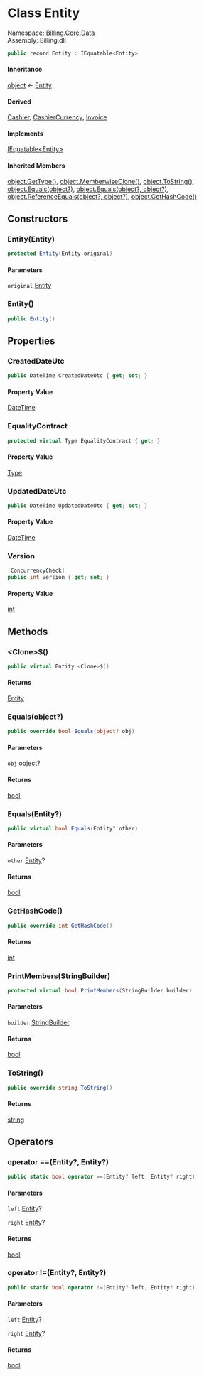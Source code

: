 # <a id="Billing_Core_Data_Entity"></a> Class Entity

Namespace: [Billing.Core.Data](Billing.Core.Data.md)  
Assembly: Billing.dll  

```csharp
public record Entity : IEquatable<Entity>
```

#### Inheritance

[object](https://learn.microsoft.com/dotnet/api/system.object) ← 
[Entity](Billing.Core.Data.Entity.md)

#### Derived

[Cashier](Billing.Cashiers.Data.Entities.Cashier.md), 
[CashierCurrency](Billing.Cashiers.Data.Entities.CashierCurrency.md), 
[Invoice](Billing.Invoices.Data.Entities.Invoice.md)

#### Implements

[IEquatable<Entity\>](https://learn.microsoft.com/dotnet/api/system.iequatable\-1)

#### Inherited Members

[object.GetType\(\)](https://learn.microsoft.com/dotnet/api/system.object.gettype), 
[object.MemberwiseClone\(\)](https://learn.microsoft.com/dotnet/api/system.object.memberwiseclone), 
[object.ToString\(\)](https://learn.microsoft.com/dotnet/api/system.object.tostring), 
[object.Equals\(object?\)](https://learn.microsoft.com/dotnet/api/system.object.equals\#system\-object\-equals\(system\-object\)), 
[object.Equals\(object?, object?\)](https://learn.microsoft.com/dotnet/api/system.object.equals\#system\-object\-equals\(system\-object\-system\-object\)), 
[object.ReferenceEquals\(object?, object?\)](https://learn.microsoft.com/dotnet/api/system.object.referenceequals), 
[object.GetHashCode\(\)](https://learn.microsoft.com/dotnet/api/system.object.gethashcode)

## Constructors

### <a id="Billing_Core_Data_Entity__ctor_Billing_Core_Data_Entity_"></a> Entity\(Entity\)

```csharp
protected Entity(Entity original)
```

#### Parameters

`original` [Entity](Billing.Core.Data.Entity.md)

### <a id="Billing_Core_Data_Entity__ctor"></a> Entity\(\)

```csharp
public Entity()
```

## Properties

### <a id="Billing_Core_Data_Entity_CreatedDateUtc"></a> CreatedDateUtc

```csharp
public DateTime CreatedDateUtc { get; set; }
```

#### Property Value

 [DateTime](https://learn.microsoft.com/dotnet/api/system.datetime)

### <a id="Billing_Core_Data_Entity_EqualityContract"></a> EqualityContract

```csharp
protected virtual Type EqualityContract { get; }
```

#### Property Value

 [Type](https://learn.microsoft.com/dotnet/api/system.type)

### <a id="Billing_Core_Data_Entity_UpdatedDateUtc"></a> UpdatedDateUtc

```csharp
public DateTime UpdatedDateUtc { get; set; }
```

#### Property Value

 [DateTime](https://learn.microsoft.com/dotnet/api/system.datetime)

### <a id="Billing_Core_Data_Entity_Version"></a> Version

```csharp
[ConcurrencyCheck]
public int Version { get; set; }
```

#### Property Value

 [int](https://learn.microsoft.com/dotnet/api/system.int32)

## Methods

### <a id="Billing_Core_Data_Entity__Clone__"></a> <Clone\>$\(\)

```csharp
public virtual Entity <Clone>$()
```

#### Returns

 [Entity](Billing.Core.Data.Entity.md)

### <a id="Billing_Core_Data_Entity_Equals_System_Object_"></a> Equals\(object?\)

```csharp
public override bool Equals(object? obj)
```

#### Parameters

`obj` [object](https://learn.microsoft.com/dotnet/api/system.object)?

#### Returns

 [bool](https://learn.microsoft.com/dotnet/api/system.boolean)

### <a id="Billing_Core_Data_Entity_Equals_Billing_Core_Data_Entity_"></a> Equals\(Entity?\)

```csharp
public virtual bool Equals(Entity? other)
```

#### Parameters

`other` [Entity](Billing.Core.Data.Entity.md)?

#### Returns

 [bool](https://learn.microsoft.com/dotnet/api/system.boolean)

### <a id="Billing_Core_Data_Entity_GetHashCode"></a> GetHashCode\(\)

```csharp
public override int GetHashCode()
```

#### Returns

 [int](https://learn.microsoft.com/dotnet/api/system.int32)

### <a id="Billing_Core_Data_Entity_PrintMembers_System_Text_StringBuilder_"></a> PrintMembers\(StringBuilder\)

```csharp
protected virtual bool PrintMembers(StringBuilder builder)
```

#### Parameters

`builder` [StringBuilder](https://learn.microsoft.com/dotnet/api/system.text.stringbuilder)

#### Returns

 [bool](https://learn.microsoft.com/dotnet/api/system.boolean)

### <a id="Billing_Core_Data_Entity_ToString"></a> ToString\(\)

```csharp
public override string ToString()
```

#### Returns

 [string](https://learn.microsoft.com/dotnet/api/system.string)

## Operators

### <a id="Billing_Core_Data_Entity_op_Equality_Billing_Core_Data_Entity_Billing_Core_Data_Entity_"></a> operator ==\(Entity?, Entity?\)

```csharp
public static bool operator ==(Entity? left, Entity? right)
```

#### Parameters

`left` [Entity](Billing.Core.Data.Entity.md)?

`right` [Entity](Billing.Core.Data.Entity.md)?

#### Returns

 [bool](https://learn.microsoft.com/dotnet/api/system.boolean)

### <a id="Billing_Core_Data_Entity_op_Inequality_Billing_Core_Data_Entity_Billing_Core_Data_Entity_"></a> operator \!=\(Entity?, Entity?\)

```csharp
public static bool operator !=(Entity? left, Entity? right)
```

#### Parameters

`left` [Entity](Billing.Core.Data.Entity.md)?

`right` [Entity](Billing.Core.Data.Entity.md)?

#### Returns

 [bool](https://learn.microsoft.com/dotnet/api/system.boolean)

